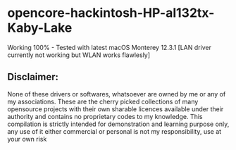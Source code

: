 # opencore-hackintosh-HP-al132tx-Kaby-Lake

Working 100% - Tested with latest macOS Monterey 12.3.1
[LAN driver currently not working but WLAN works flawlesly]

## Disclaimer:
None of these drivers or softwares, whatsoever are owned by me or any of my associations.
These are the cherry picked collections of many opensource projects with their own sharable licences available under their authority and contains no proprietary codes to my knowledge.
This compilation is strictly intended for demonstration and learning purpose only, any use of it either commercial or personal is not my responsibility, use at your own risk
